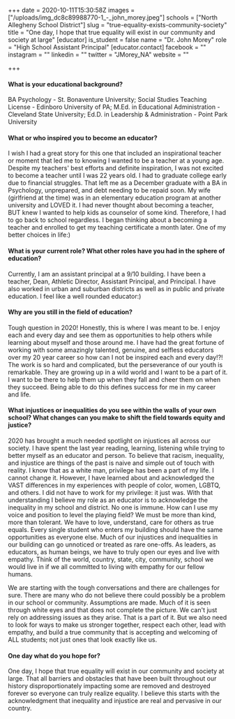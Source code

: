 +++
date = 2020-10-11T15:30:58Z
images = ["/uploads/img_dc8c89988770-1_-_john_morey.jpeg"]
schools = ["North Allegheny School District"]
slug = "true-equality-exists-community-society"
title = "One day, I hope that true equality will exist in our community and society at large"
[educator]
is_student = false
name = "Dr. John Morey"
role = "High School Assistant Principal"
[educator.contact]
facebook = ""
instagram = ""
linkedin = ""
twitter = "JMorey_NA"
website = ""

+++
#### What is your educational background?

BA Psychology - St. Bonaventure University; Social Studies Teaching License - Edinboro University of PA; M.Ed. in Educational Administration - Cleveland State University; Ed.D. in Leadership & Administration - Point Park University

#### What or who inspired you to become an educator?

I wish I had a great story for this one that included an inspirational teacher or moment that led me to knowing I wanted to be a teacher at a young age. Despite my teachers' best efforts and definite inspiration, I was not excited to become a teacher until I was 22 years old. I had to graduate college early due to financial struggles. That left me as a December graduate with a BA in Psychology, unprepared, and debt needing to be repaid soon. My wife (girlfriend at the time) was in an elementary education program at another university and LOVED it. I had never thought about becoming a teacher, BUT knew I wanted to help kids as counselor of some kind. Therefore, I had to go back to school regardless. I began thinking about a becoming a teacher and enrolled to get my teaching certificate a month later. One of my better choices in life:)

#### What is your current role? What other roles have you had in the sphere of education?

Currently, I am an assistant principal at a 9/10 building. I have been a teacher, Dean, Athletic Director, Assistant Principal, and Principal. I have also worked in urban and suburban districts as well as in public and private education. I feel like a well rounded educator:)

#### Why are you still in the field of education?

Tough question in 2020! Honestly, this is where I was meant to be. I enjoy each and every day and see them as opportunities to help others while learning about myself and those around me. I have had the great fortune of working with some amazingly talented, genuine, and selfless educators over my 20 year career so how can I not be inspired each and every day!?! The work is so hard and complicated, but the perseverance of our youth is remarkable. They are growing up in a wild world and I want to be a part of it. I want to be there to help them up when they fall and cheer them on when they succeed. Being able to do this defines success for me in my career and life.

#### What injustices or inequalities do you see within the walls of your own school? What changes can you make to shift the field towards equity and justice?

2020 has brought a much needed spotlight on injustices all across our society. I have spent the last year reading, learning, listening while trying to better myself as an educator and person. To believe that racism, inequality, and injustice are things of the past is naive and simple out of touch with reality. I know that as a white man, privilege has been a part of my life. I cannot change it. However, I have learned about and acknowledged the VAST differences in my experiences with people of color, women, LGBTQ, and others. I did not have to work for my privilege: it just was. With that understanding I believe my role as an educator is to acknowledge the inequality in my school and district. No one is immune. How can I use my voice and position to level the playing field? We must be more than kind, more than tolerant. We have to love, understand, care for others as true equals. Every single student who enters my building should have the same opportunities as everyone else. Much of our injustices and inequalities in our building can go unnoticed or treated as rare one-offs. As leaders, as educators, as human beings, we have to truly open our eyes and live with empathy. Think of the world, country, state, city, community, school we would live in if we all committed to living with empathy for our fellow humans.

We are starting with the tough conversations and there are challenges for sure. There are many who do not believe there could possibly be a problem in our school or community. Assumptions are made. Much of it is seen through white eyes and that does not complete the picture. We can't just rely on addressing issues as they arise. That is a part of it. But we also need to look for ways to make us stronger together, respect each other, lead with empathy, and build a true community that is accepting and welcoming of ALL students; not just ones that look exactly like us.

#### One day what do you hope for?

One day, I hope that true equality will exist in our community and society at large. That all barriers and obstacles that have been built throughout our history disproportionately impacting some are removed and destroyed forever so everyone can truly realize equality. I believe this starts with the acknowledgment that inequality and injustice are real and pervasive in our country.